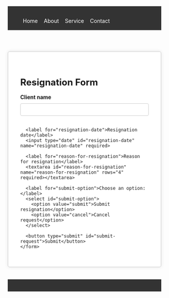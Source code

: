 <!DOCTYPE html>
<html lang="en">
<head>
  <meta charset="UTF-8">
  <meta name="viewport" content="width=device-width, initial-scale=1.0">
  <title>Resignation Form</title>
  <style>
    * {
      margin: 0;
      padding: 0;
      box-sizing: border-box;
    }

    body {
      font-family: Arial, sans-serif;
      background-color: #f2f2f2;
      margin: 0;
    }

    header {
      background-color: #333;
      color: white;
      padding: 1rem;
    }

    nav ul {
      list-style: none;
      display: flex;
    }

    nav li {
      margin-right: 1rem;
    }

    nav a {
      color: white;
      text-decoration: none;
    }

    .container {
      max-width: 800px;
      margin: 2rem auto;
      padding: 2rem;
      background-color: white;
      border: 1px solid #ccc;
      border-radius: 5px;
      box-shadow: 0px 0px 10px rgba(0, 0, 0, 0.1);
    }

    h1 {
      font-size: 24px;
      margin-bottom: 1rem;
    }

    label {
      display: block;
      margin-bottom: 0.5rem;
      font-weight: bold;
    }

    input, textarea, select {
      width: 100%;
      padding: 0.5rem;
      border: 1px solid #ccc;
      border-radius: 4px;
      margin-bottom: 1rem;
    }

    textarea {
      resize: vertical;
    }

    button {
      background-color: #333;
      color: white;
      padding: 0.5rem 1rem;
      border: none;
      border-radius: 4px;
      cursor: pointer;
    }

    footer {
      background-color: #333;
      color: white;
      text-align: center;
      padding: 1rem;
    }
  </style>
</head>
<body>
  <header>
    <nav>
      <ul>
        <li><a href="#">Home</a></li>
        <li><a href="#">About</a></li>
        <li><a href="#">Service</a></li>
        <li><a href="#">Contact</a></li>
      </ul>
    </nav>
  </header>

  <div class="container">
    <h1>Resignation Form</h1>
    <form id="resignation-form" method="post">
      <label for="client-name">Client name</label>
      <input type="text" id="client-name" name="client-name" required>

      <label for="resignation-date">Resignation date</label>
      <input type="date" id="resignation-date" name="resignation-date" required>

      <label for="reason-for-resignation">Reason for resignation</label>
      <textarea id="reason-for-resignation" name="reason-for-resignation" rows="4" required></textarea>

      <label for="submit-option">Choose an option:</label>
      <select id="submit-option">
        <option value="submit">Submit resignation</option>
        <option value="cancel">Cancel request</option>
      </select>

      <button type="submit" id="submit-request">Submit</button>
    </form>
  </div>

  <footer>
    <!-- Add your footer content here -->
  </footer>

  <script>
    const submitRequestButton = document.getElementById("submit-request");
    const submitOptionSelect = document.getElementById("submit-option");
    const resignationForm = document.getElementById("resignation-form");

    resignationForm.addEventListener("submit", function(event) {
      event.preventDefault();

      if (submitOptionSelect.value === "submit") {
        // Logic to handle resignation submission
        alert("Resignation submitted!");
      } else if (submitOptionSelect.value === "cancel") {
        // Logic to handle cancel request
        alert("Cancel request submitted!");
      }
    });
  </script>
</body>
</html>
